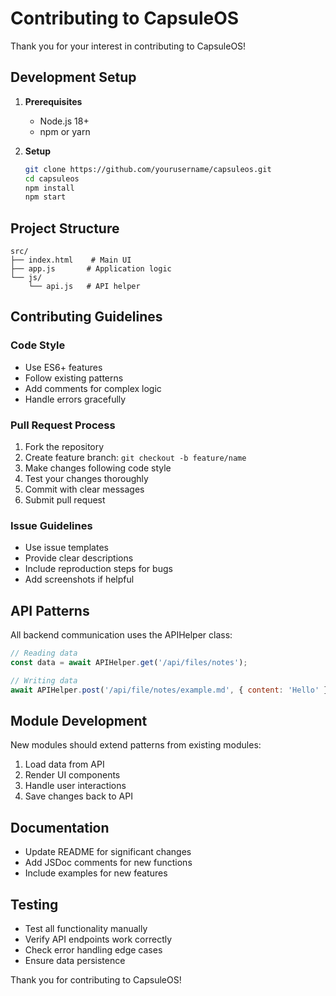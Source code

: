 # Contributing to CapsuleOS

Thank you for your interest in contributing to CapsuleOS!

## Development Setup

1. **Prerequisites**
   - Node.js 18+
   - npm or yarn

2. **Setup**
   ```bash
   git clone https://github.com/yourusername/capsuleos.git
   cd capsuleos
   npm install
   npm start
   ```

## Project Structure

```
src/
├── index.html    # Main UI
├── app.js       # Application logic  
└── js/
    └── api.js   # API helper
```

## Contributing Guidelines

### Code Style
- Use ES6+ features
- Follow existing patterns
- Add comments for complex logic
- Handle errors gracefully

### Pull Request Process
1. Fork the repository
2. Create feature branch: `git checkout -b feature/name`
3. Make changes following code style
4. Test your changes thoroughly
5. Commit with clear messages
6. Submit pull request

### Issue Guidelines
- Use issue templates
- Provide clear descriptions
- Include reproduction steps for bugs
- Add screenshots if helpful

## API Patterns

All backend communication uses the APIHelper class:
```javascript
// Reading data
const data = await APIHelper.get('/api/files/notes');

// Writing data  
await APIHelper.post('/api/file/notes/example.md', { content: 'Hello' });
```

## Module Development

New modules should extend patterns from existing modules:
1. Load data from API
2. Render UI components
3. Handle user interactions
4. Save changes back to API

## Documentation

- Update README for significant changes
- Add JSDoc comments for new functions
- Include examples for new features

## Testing

- Test all functionality manually
- Verify API endpoints work correctly
- Check error handling edge cases
- Ensure data persistence

Thank you for contributing to CapsuleOS!